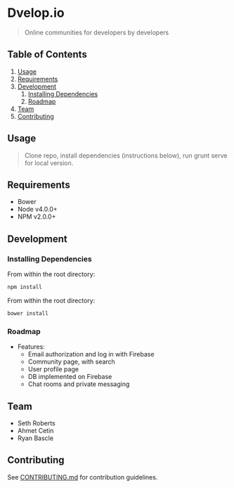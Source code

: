 # Dvelop.io

> Online communities for developers by developers


## Table of Contents

1. [Usage](#Usage)
1. [Requirements](#requirements)
1. [Development](#development)
    1. [Installing Dependencies](#installing-dependencies)
    1. [Roadmap](#Roadmap)
1. [Team](#team)
1. [Contributing](#contributing)

## Usage

> Clone repo, install dependencies (instructions below), run grunt serve for local version.

## Requirements

- Bower 
- Node v4.0.0+
- NPM v2.0.0+

## Development

### Installing Dependencies

From within the root directory:

```sh
npm install
```

From within the root directory:

```sh
bower install
```

### Roadmap

- Features:
  - Email authorization and log in with Firebase
  - Community page, with search
  - User profile page
  - DB implemented on Firebase
  - Chat rooms and private messaging


## Team

  - Seth Roberts
  - Ahmet Cetin
  - Ryan Bascle

## Contributing

See [CONTRIBUTING.md](https://github.com/unexpected-lion/ourglass/blob/master/contributing.md) for contribution guidelines.

